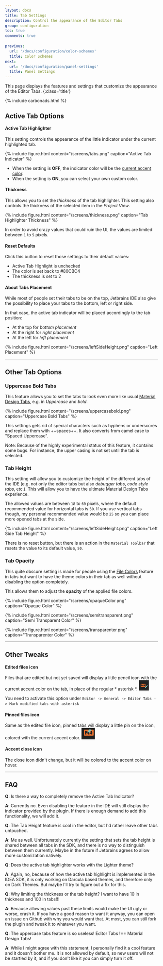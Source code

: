 ```yaml
---
layout: docs
title: Tab Settings
description: Control the appearance of the Editor Tabs
group: configuration
toc: true
comments: true

previous:
  url: '/docs/configuration/color-schemes'
  title: Color Schemes
next:
  url: '/docs/configuration/panel-settings'
  title: Panel Settings
---
```


This page displays the features and settings that customize the appearance of the Editor Tabs.
{:class='title'}

{% include carbonads.html %}

## Active Tab Options

#### Active Tab Highlighter

This setting controls the appearance of the little indicator under the current highlighted tab.

{% include figure.html content="/screens/tabs.png" caption="Active Tab Indicator" %}

- When the setting is **OFF**, the indicator color will be the [current accent color]({{site.baseurl}}/docs/configuration/accents).
- When the setting is **ON**, you can select your own custom color.


#### Thickness

This allows you to set the _thickness_ of the tab highlighter. This setting also controls the thickness of the selected item in the _Project View_.

{% include figure.html content="/screens/thickness.png" caption="Tab Highlighter Thickness" %}

In order to avoid crazy values that could ruin the UI, the values are limited between `1` to `5` pixels.

#### Reset Defaults

Click this button to reset those settings to their default values:
- Active Tab Highlight is unchecked
- The color is set back to #80CBC4
- The thickness is set to 2

#### About Tabs Placement

While most of people set their tabs to be on the top, Jetbrains IDE also give the possibility to place your tabs to the bottom, left or right side.

In that case, the active tab indicator will be placed accordingly to the tab position:
- At the top for _bottom placement_
- At the right for _right placement_
- At the left for _left placement_

{% include figure.html content="/screens/leftSideHeight.png" caption="Left Placement" %}

-----
## Other Tab Options

### Uppercase Bold Tabs

This feature allows you to set the tabs to look even more like usual [Material Design Tabs](https://material.io/guidelines/components/tabs.html#tabs-usage), e.g. in _Uppercase_ and _bold_.

{% include figure.html content="/screens/uppercasebold.png" caption="Uppercase Bold Tabs" %}

This settings gets rid of special characters such as hyphens or underscores and replace them with ++spaces++. It also converts from camel case to "Spaced Uppercase".

Note: Because of the highly experimental status of this feature, it contains some bugs. For instance, the upper casing is not set until the tab is selected.

### Tab Height

This setting will allow you to customize the height of the different tabs of the IDE (e.g. not only the editor tabs but also _debugger tabs_, _code style tabs_, etc.). This will allow you to have the ultimate Material Design Tabs experience.

The allowed values are between `18` to `60` pixels, where the default recommended value for horizontal tabs is `50`. If you use vertical tabs though, my personal recommended value would be `25` so you can place more opened tabs at the side.

{% include figure.html content="/screens/leftSideHeight.png" caption="Left Side Tab Height" %}

There is no reset button, but there is an action in the `Material Toolbar` that resets the value to its default value, `50`.

### Tab Opacity

This quite obscure setting is made for people using the [File Colors](https://www.jetbrains.com/help/idea/file-colors.html) feature in tabs but want to have the theme colors in their tab as well without disabling the option completely.

This allows them to adjust the **opacity** of the applied file colors.

{% include figure.html content="/screens/opaqueColor.png" caption="Opaque Color" %}

{% include figure.html content="/screens/semitransparent.png" caption="Semi Transparent Color" %}

{% include figure.html content="/screens/transparenter.png" caption="Transparenter Color" %}

----
## Other Tweaks

#### Edited files icon

Files that are edited but not yet saved will display a little pencil icon with the current accent color on the tab, in place of the regular * asterisk *.
![editIcon](/img/icons/editIcon.png)

You need to activate this option under `Editor -> General -> Editor Tabs -> Mark modified tabs with asterisk`

#### Pinned files icon

Same as the edited file icon, pinned tabs will display a little pin on the icon, colored with the current accent color.
![pinnedIcon](/img/icons/pin.png)

#### Accent close icon

The close icon didn't change, but it will be colored to the accent color on hover.

-----
## FAQ

**Q**: Is there a way to completely remove the Active Tab Indicator?

**A**: Currently no. Even disabling the feature in the IDE will still display the indicator provided by the plugin. If there is enough demand to add this functionality, we will add it.

**Q**: The Tab Height feature is cool in the editor, but I'd rather leave other tabs untouched.

**A**: Me as well. Unfortunately currently the setting that sets the tab height is shared between all tabs in the SDK, and there is no way to distinguish between them currently. Maybe in the future if Jetbrains agrees to allow more customization natively.

**Q**: Does the active tab highlighter works with the Lighter theme?

**A**: Again, no, because of how the active tab highlight is implemented in the IDEA SDK, it is only working on Darcula based themes, and therefore only on Dark Themes. But maybe I'll try to figure out a fix for this.

**Q**: Why limiting the thickness or the tab height? I want to have 10 in thickness and 100 in tabs!!!

**A**: Because allowing values past these limits would make the UI ugly or worse, crash it. If you have a good reason to want it anyway, you can open an issue on Github with why you would want that. At most, you can still fork the plugin and tweak it to whatever you want.

**Q**: The uppercase tabs feature is so useless! Editor Tabs !== Material Design Tabs!

**A**: While I might agree with this statement, I personally find it a cool feature and it doesn't bother me. It is not allowed by default, so new users will not be startled by it, and if you don't like it you can simply turn it off.
